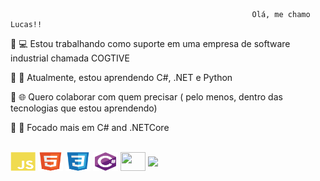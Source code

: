                                                           Olá, me chamo Lucas!!

  🔸 💻 Estou trabalhando como suporte em uma empresa de software industrial chamada COGTIVE
  
  🔸 📖 Atualmente, estou aprendendo C#, .NET e Python
    
  🔸 🌐 Quero colaborar com quem precisar ( pelo menos, dentro das tecnologias que estou aprendendo)
  
  🔸 📌 Focado mais em C# and .NETCore


<div style="display: inline_block"><br>
  <img align="center" height="30" width="40" src="https://raw.githubusercontent.com/devicons/devicon/master/icons/javascript/javascript-plain.svg">  
  <img align="center" height="30" width="40" src="https://raw.githubusercontent.com/devicons/devicon/master/icons/html5/html5-original.svg">
  <img align="center" height="30" width="40" src="https://raw.githubusercontent.com/devicons/devicon/master/icons/css3/css3-original.svg">
  <img align="center" height="30" width="40" src="https://raw.githubusercontent.com/devicons/devicon/master/icons/csharp/csharp-original.svg">
  <img align="center" height="30" width="40" src="https://cdn.jsdelivr.net/gh/devicons/devicon/icons/dotnetcore/dotnetcore-original.svg" />
  
  
  
  
  <img align="center" height="100em" src="https://user-images.githubusercontent.com/62804943/168938125-93674b83-7a8f-4459-8395-322e60851e55.jpeg"/>
  
  </div>
